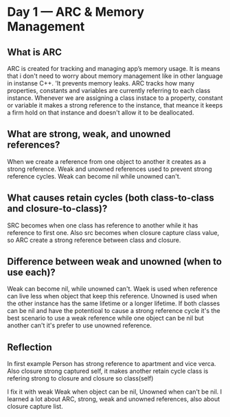# Day 1 — ARC & Memory Management

## What is ARC
ARC is created for tracking and managing app’s memory usage. It is means that i don't need to worry about memory management like in other language in instanse C++. 'It prevents memory leaks. ARC tracks how many properties, constants and variables are currently referring to each class instance. Whenever we are assigning a class instace to a property, constant or variable it makes a strong reference to the instance, that meance it keeps a firm hold on that instance and doesn't allow it to be deallocated.

## What are strong, weak, and unowned references?
When we create a reference from one object to another it creates as a strong reference. 
Weak and unowned references used to prevent strong reference cycles. Weak can become nil while unowned can't.

## What causes retain cycles (both class-to-class and closure-to-class)?
SRC becomes when one class has reference to another while it has reference to first one.
Also src becomes when closure capture class value, so ARC create a strong reference between class and closure.


## Difference between weak and unowned (when to use each)?
Weak can become nil, while unowned can't. Waek is used when reference can live less when object that keep this reference. Unowned is used when the other instance has the same lifetime or a longer lifetime. If both classes can be nil and have the potentioal to cause a strong reference cycle it's the best scenario to use a weak reference while one object can be nil but another can't it's prefer to use unowned reference.

## Reflection
In first example Person has strong reference to apartment and vice verca. Also closure strong captured self, it makes another retain cycle class is refering strong to closure and closure so class(self)

I fix it with weak
Weak when object can be nil, Unowned when can't be nil.
I learned a lot about ARC, strong, weak and unowned references, also about closure capture list.
